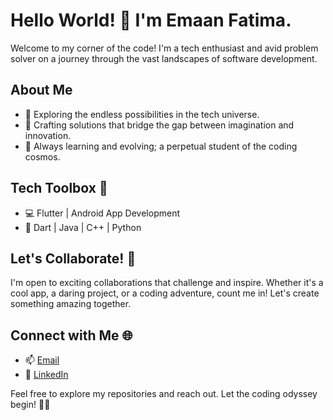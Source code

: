 # Hello World! 👋 I'm Emaan Fatima.
Welcome to my corner of the code! I'm a tech enthusiast and avid problem solver on a journey through the vast landscapes of software development.

## About Me

- 🚀 Exploring the endless possibilities in the tech universe.
- 🌟 Crafting solutions that bridge the gap between imagination and innovation.
- 🌱 Always learning and evolving; a perpetual student of the coding cosmos.

## Tech Toolbox 🧰

- 💻 Flutter | Android App Development
- 🚀 Dart | Java | C++ | Python

## Let's Collaborate! 🤝

I'm open to exciting collaborations that challenge and inspire. Whether it's a cool app, a daring project, or a coding adventure, count me in! Let's create something amazing together.

## Connect with Me 🌐

- 📫 [Email](emaanfatima19ems@gmail.com)
- 💼 [LinkedIn](www.linkedin.com/in/emaan-fatima-30341228b/)

Feel free to explore my repositories and reach out. Let the coding odyssey begin! 🌈✨


<!---
Emaan-Fatima/Emaan-Fatima is a ✨ special ✨ repository because its `README.md` (this file) appears on your GitHub profile.
You can click the Preview link to take a look at your changes.
--->

